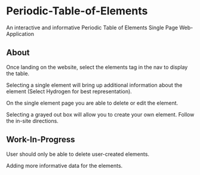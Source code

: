 # Periodic-Table-of-Elements

An interactive and informative Periodic Table of Elements Single Page Web-Application

## About
Once landing on the website, select the elements tag in the nav to display the table.

Selecting a single element will bring up additional information about the element (Select Hydrogen for best representation).

On the single element page you are able to delete or edit the element.

Selecting a grayed out box will allow you to create your own element. Follow the in-site directions.

## Work-In-Progress
User should only be able to delete user-created elements.

Adding more informative data for the elements.
